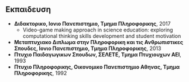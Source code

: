## Εκπαιδευση

* **Διδακτορικο, Ιονιο Πανεπιστημιο, Τμημα Πληροφορικης**, 2017
  * Video-game making approach in science education: exploring computational
  thinking skills development and student motivation
* **Μεταπτυχιακο Διπλωμα στην Πληροφορικη και τις Ανθρωπιστικες Σπουδες, Ιονιο
Πανεπιστημιο, Τμημα Πληροφορικης**, 2013
* **Πτυχιο Παιδαγωγικων Σπουδων, ΣΕΛΕΤΕ, Τμημα Πτυχιουχων ΑΕΙ**, 1993
* **Πτυχιο Πληροφορικης, Οικονομικο Πανεπιστημιο Αθηνας, Τμημα Πληροφορικης**,
1992
